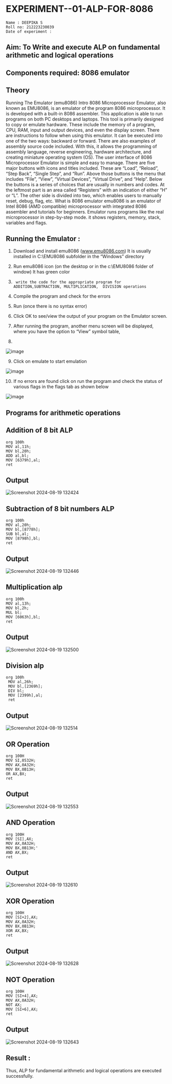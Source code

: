 # EXPERIMENT--01-ALP-FOR-8086
```
Name : DEEPIKA S
Roll no: 212223230039
Date of experiment :
```




## Aim: To Write and execute ALP on fundamental arithmetic and logical operations
## Components required: 8086  emulator 
## Theory 
Running The Emulator (emu8086) Intro 8086 Microprocessor Emulator, also known as EMU8086, is an emulator of the program 8086 microprocessor. It is developed with a built-in 8086 assembler. This application is able to run programs on both PC desktops and laptops. This tool is primarily designed to copy or emulate hardware. These include the memory of a program, CPU, RAM, input and output devices, and even the display screen. There are instructions to follow when using this emulator. It can be executed into one of the two ways: backward or forward. There are also examples of assembly source code included. With this, it allows the programming of assembly language, reverse engineering, hardware architecture, and creating miniature operating system (OS). The user interface of 8086 Microprocessor Emulator is simple and easy to manage. There are five major buttons with icons and titles included. These are “Load”, “Reload”, “Step Back”, “Single Step”, and “Run”. Above those buttons is the menu that includes “File”, “View”, “Virtual Devices”, “Virtual Drive”, and “Help”. Below the buttons is a series of choices that are usually in numbers and codes. At the leftmost part is an area called “Registers” with an indication of either “H” or “L”. The other side is divided into two, which enables users to manually reset, debug, flag, etc. What is 8086 emulator emu8086 is an emulator of Intel 8086 (AMD compatible) microprocessor with integrated 8086 assembler and tutorials for beginners. Emulator runs programs like the real microprocessor in step-by-step mode. it shows registers, memory, stack, variables and flags.


 ## Running the Emulator :
1.	Download and install emu8086 (www.emu8086.com) It is usually installed in C:\EMU8086 subfolder in the “Windows” directory
2.	  Run  emu8086 icon (on the desktop or in the c:\EMU8086 folder of window) It has green color 
 
 
3.		write the code for the appropriate program for ADDITION,SUBTRACTION, MULTIPLICATION,  DIVISION operations 

4.	 Compile the program and check for the errors 
5.	Run (once there is no syntax error) 

6.	Click OK to see/view the output of your program on the Emulator screen. 


7.	After running the program, another menu screen will be displayed, where you have the option to “View” symbol table,
8.	 


![image](https://user-images.githubusercontent.com/36288975/189273263-d65baae9-4b8f-4723-afb3-c0ffa4052b04.png)











9.	Click on emulate to start emulation 








![image](https://user-images.githubusercontent.com/36288975/189273273-9bb36ec1-e2e8-4892-8d35-37707332bfdc.png)








10.	If no errors are found click on run the program and check the status of various flags in the flags tab as shown below 






![image](https://user-images.githubusercontent.com/36288975/189273277-113a2a33-4a40-4ff8-95a5-ecd3a1f504fe.png)







## Programs for arithmetic  operations

## Addition  of 8 bit ALP 
```
org 100h
MOV al,11h;
MOV bl,20h;
ADD al,bl;
MOV [6379h],al;
ret
```


## Output  
![Screenshot 2024-08-19 132424](https://github.com/user-attachments/assets/898c2e32-642d-4c19-831e-69f8196cc455)
 
## Subtraction   of 8 bit numbers  ALP 
  ```
org 100h
MOV al,20h;
MOV bl,[8778h];
SUB bl,al;
MOV [8798h],bl;
ret
```
## Output  
![Screenshot 2024-08-19 132446](https://github.com/user-attachments/assets/e9d394b4-d639-4726-b04a-b26f31661236)

## Multiplication alp 
```
org 100h
MOV al,13h;
MOV bl,2h;
MUL bl;
MOV [6063h],bl;
ret
```
 ## Output  
![Screenshot 2024-08-19 132500](https://github.com/user-attachments/assets/358c21ff-fb2e-441e-8df5-92595f57d401)


## Division alp 
```
org 100h
 MOV al,26h;
 MOV bl,[2369h];
 DIV bl;
 MOV [2399h],al;
 ret
```
## Output  
![Screenshot 2024-08-19 132514](https://github.com/user-attachments/assets/a9a8bbf9-243d-49b3-b1f3-5fba6d64750e)


##  OR Operation
```
org 100H  
MOV SI,0532H;
MOV AX,0A32H;
MOV BX,0B13H;
OR AX,BX;
ret
```
## Output  
![Screenshot 2024-08-19 132553](https://github.com/user-attachments/assets/3cb1b092-c340-412d-a689-dc871f563fb5) 

## AND Operation 
```
org 100H  
MOV [SI],AX;
MOV AX,0A32H;
MOV BX,0B13H;'
AND AX,BX; 
ret
```

## Output 
![Screenshot 2024-08-19 132610](https://github.com/user-attachments/assets/28204ec8-6897-40a0-a9f1-d8a66d414b57)

##  XOR Operation
```
org 100H  
MOV [SI+2],AX;
MOV AX,0A32H;
MOV BX,0B13H; 
XOR AX,BX;  
ret
```
## Output 
![Screenshot 2024-08-19 132628](https://github.com/user-attachments/assets/2cf5bd77-546f-496b-851a-a83e03801544)

## NOT Operation
```
org 100H  
MOV [SI+4],AX;
MOV AX,0A32H;
NOT AX; 
MOV [SI+6],AX;
ret
```

## Output 

![Screenshot 2024-08-19 132643](https://github.com/user-attachments/assets/5da04cc6-8531-430f-8b6c-01d17e76acda)


## Result :
Thus, ALP for fundamental arithmetic and logical operations are executed successfully.










